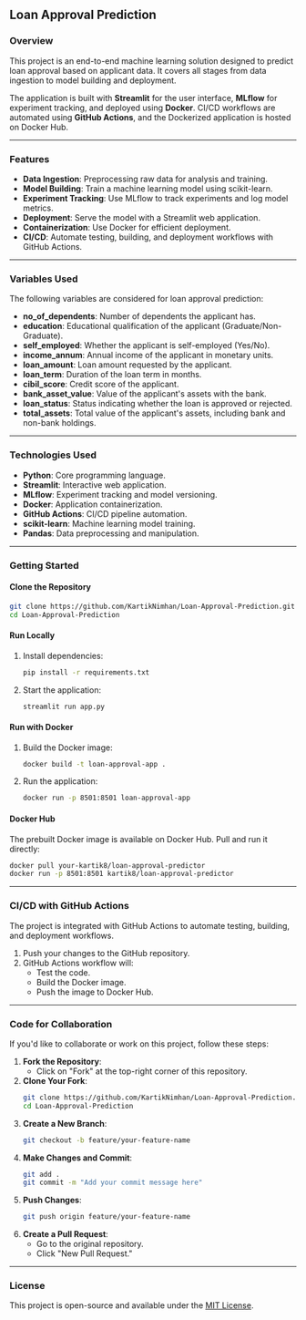 ## **Loan Approval Prediction**

### **Overview**
This project is an end-to-end machine learning solution designed to predict loan approval based on applicant data. It covers all stages from data ingestion to model building and deployment. 

The application is built with **Streamlit** for the user interface, **MLflow** for experiment tracking, and deployed using **Docker**. CI/CD workflows are automated using **GitHub Actions**, and the Dockerized application is hosted on Docker Hub.

---

### **Features**
- **Data Ingestion**: Preprocessing raw data for analysis and training.
- **Model Building**: Train a machine learning model using scikit-learn.
- **Experiment Tracking**: Use MLflow to track experiments and log model metrics.
- **Deployment**: Serve the model with a Streamlit web application.
- **Containerization**: Use Docker for efficient deployment.
- **CI/CD**: Automate testing, building, and deployment workflows with GitHub Actions.

---

### **Variables Used**
The following variables are considered for loan approval prediction:

- **no_of_dependents**: Number of dependents the applicant has.
- **education**: Educational qualification of the applicant (Graduate/Non-Graduate).
- **self_employed**: Whether the applicant is self-employed (Yes/No).
- **income_annum**: Annual income of the applicant in monetary units.
- **loan_amount**: Loan amount requested by the applicant.
- **loan_term**: Duration of the loan term in months.
- **cibil_score**: Credit score of the applicant.
- **bank_asset_value**: Value of the applicant's assets with the bank.
- **loan_status**: Status indicating whether the loan is approved or rejected.
- **total_assets**: Total value of the applicant's assets, including bank and non-bank holdings.

---

### **Technologies Used**
- **Python**: Core programming language.
- **Streamlit**: Interactive web application.
- **MLflow**: Experiment tracking and model versioning.
- **Docker**: Application containerization.
- **GitHub Actions**: CI/CD pipeline automation.
- **scikit-learn**: Machine learning model training.
- **Pandas**: Data preprocessing and manipulation.

---

### **Getting Started**

#### **Clone the Repository**
```bash
git clone https://github.com/KartikNimhan/Loan-Approval-Prediction.git
cd Loan-Approval-Prediction
```

#### **Run Locally**
1. Install dependencies:
   ```bash
   pip install -r requirements.txt
   ```
2. Start the application:
   ```bash
   streamlit run app.py
   ```

#### **Run with Docker**
1. Build the Docker image:
   ```bash
   docker build -t loan-approval-app .
   ```
2. Run the application:
   ```bash
   docker run -p 8501:8501 loan-approval-app
   ```

#### **Docker Hub**
The prebuilt Docker image is available on Docker Hub. Pull and run it directly:
```bash
docker pull your-kartik8/loan-approval-predictor
docker run -p 8501:8501 kartik8/loan-approval-predictor
```

---

### **CI/CD with GitHub Actions**
The project is integrated with GitHub Actions to automate testing, building, and deployment workflows.

1. Push your changes to the GitHub repository.
2. GitHub Actions workflow will:
   - Test the code.
   - Build the Docker image.
   - Push the image to Docker Hub.

---

### **Code for Collaboration**
If you'd like to collaborate or work on this project, follow these steps:

1. **Fork the Repository**: 
   - Click on "Fork" at the top-right corner of this repository.
2. **Clone Your Fork**:
   ```bash
   git clone https://github.com/KartikNimhan/Loan-Approval-Prediction.git
   cd Loan-Approval-Prediction
   ```
3. **Create a New Branch**:
   ```bash
   git checkout -b feature/your-feature-name
   ```
4. **Make Changes and Commit**:
   ```bash
   git add .
   git commit -m "Add your commit message here"
   ```
5. **Push Changes**:
   ```bash
   git push origin feature/your-feature-name
   ```
6. **Create a Pull Request**:
   - Go to the original repository.
   - Click "New Pull Request."

---

### **License**
This project is open-source and available under the [MIT License](LICENSE).

